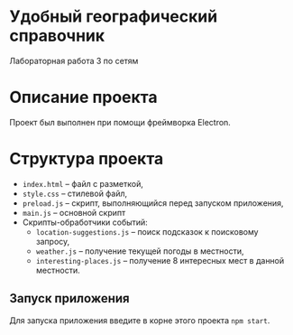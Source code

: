 # Удобный географический справочник
Лабораторная работа 3 по сетям

# Описание проекта
Проект был выполнен при помощи фреймворка Electron.

# Структура проекта
* `index.html` &ndash; файл с разметкой,
* `style.css` &ndash; стилевой файл,
* `preload.js` &ndash; скрипт, выполняющийся перед запуском приложения,
* `main.js` &ndash; основной скрипт
* Скрипты-обработчики событий:
  * `location-suggestions.js` &ndash; поиск подсказок к поисковому запросу,
  * `weather.js` &ndash; получение текущей погоды в местности,
  * `interesting-places.js` &ndash; получение 8 интересных мест
     в данной местности.

## Запуск приложения
Для запуска приложения введите в корне этого проекта `npm start`.